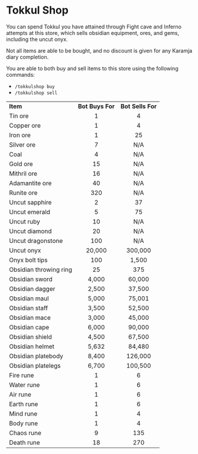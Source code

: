 # Tokkul Shop

You can spend Tokkul you have attained through Fight cave and Inferno attempts at this store, which sells obsidian equipment, ores, and gems, including the uncut onyx.

Not all items are able to be bought, and no discount is given for any Karamja diary completion.

You are able to both buy and sell items to this store using the following commands:

* `/tokkulshop buy`
* `/tokkulshop sell`

|                        |                  |                   |
| ---------------------- | :--------------: | :---------------: |
| **Item**               | **Bot Buys For** | **Bot Sells For** |
| Tin ore                |         1        |         4         |
| Copper ore             |         1        |         4         |
| Iron ore               |         1        |         25        |
| Silver ore             |         7        |        N/A        |
| Coal                   |         4        |        N/A        |
| Gold ore               |        15        |        N/A        |
| Mithril ore            |        16        |        N/A        |
| Adamantite ore         |        40        |        N/A        |
| Runite ore             |        320       |        N/A        |
| Uncut sapphire         |         2        |         37        |
| Uncut emerald          |         5        |         75        |
| Uncut ruby             |        10        |        N/A        |
| Uncut diamond          |        20        |        N/A        |
| Uncut dragonstone      |        100       |        N/A        |
| Uncut onyx             |      20,000      |      300,000      |
| Onyx bolt tips         |        100       |       1,500       |
| Obsidian throwing ring |        25        |        375        |
| Obsidian sword         |       4,000      |       60,000      |
| Obsidian dagger        |       2,500      |       37,500      |
| Obsidian maul          |       5,000      |       75,001      |
| Obsidian staff         |       3,500      |       52,500      |
| Obsidian mace          |       3,000      |       45,000      |
| Obsidian cape          |       6,000      |       90,000      |
| Obsidian shield        |       4,500      |       67,500      |
| Obsidian helmet        |       5,632      |       84,480      |
| Obsidian platebody     |       8,400      |      126,000      |
| Obsidian platelegs     |       6,700      |      100,500      |
| Fire rune              |         1        |         6         |
| Water rune             |         1        |         6         |
| Air rune               |         1        |         6         |
| Earth rune             |         1        |         6         |
| Mind rune              |         1        |         4         |
| Body rune              |         1        |         4         |
| Chaos rune             |         9        |        135        |
| Death rune             |        18        |        270        |
